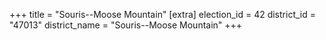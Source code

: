 +++
title = "Souris--Moose Mountain"
[extra]
election_id = 42
district_id = "47013"
district_name = "Souris--Moose Mountain"
+++
